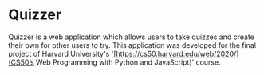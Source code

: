 # Quizzer

Quizzer is a web application which allows users to take quizzes and create their own for other users to try. This application was developed for the final project of Harvard University's '[https://cs50.harvard.edu/web/2020/](CS50’s Web Programming with Python and JavaScript)' course. 
